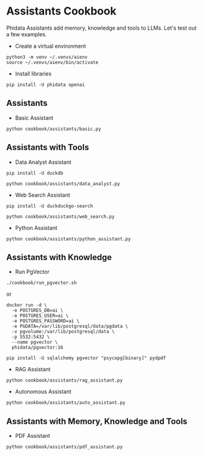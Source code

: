 # Assistants Cookbook

Phidata Assistants add memory, knowledge and tools to LLMs. Let's test out a few examples.

- Create a virtual environment

```shell
python3 -m venv ~/.venvs/aienv
source ~/.venvs/aienv/bin/activate
```

- Install libraries

```shell
pip install -U phidata openai
```

## Assistants

- Basic Assistant

```shell
python cookbook/assistants/basic.py
```

## Assistants with Tools

- Data Analyst Assistant

```shell
pip install -U duckdb
```

```shell
python cookbook/assistants/data_analyst.py
```

- Web Search Assistant

```shell
pip install -U duckduckgo-search
```

```shell
python cookbook/assistants/web_search.py
```

- Python Assistant

```shell
python cookbook/assistants/python_assistant.py
```

## Assistants with Knowledge

- Run PgVector

```shell
./cookbook/run_pgvector.sh
```

or

```shell
docker run -d \
  -e POSTGRES_DB=ai \
  -e POSTGRES_USER=ai \
  -e POSTGRES_PASSWORD=ai \
  -e PGDATA=/var/lib/postgresql/data/pgdata \
  -v pgvolume:/var/lib/postgresql/data \
  -p 5532:5432 \
  --name pgvector \
  phidata/pgvector:16
```

```shell
pip install -U sqlalchemy pgvector "psycopg[binary]" pydpdf
```

- RAG Assistant

```shell
python cookbook/assistants/rag_assistant.py
```

- Autonomous Assistant

```shell
python cookbook/assistants/auto_assistant.py
```

## Assistants with Memory, Knowledge and Tools

- PDF Assistant

```shell
python cookbook/assistants/pdf_assistant.py
```
